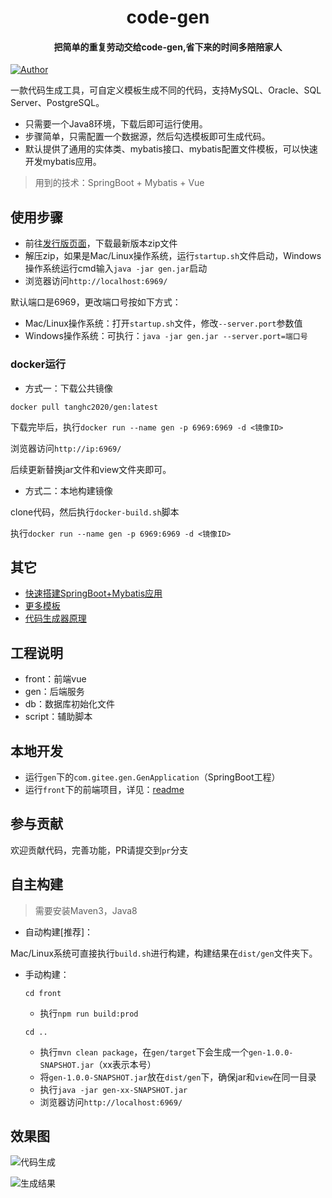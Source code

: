 <h1 align="center">code-gen</h1>
<h4 align="center">把简单的重复劳动交给code-gen,省下来的时间多陪陪家人</h4>

[![Author](https://img.shields.io/badge/author-Coding--Code-orange)](https://github.com/Coding-Coder)

一款代码生成工具，可自定义模板生成不同的代码，支持MySQL、Oracle、SQL Server、PostgreSQL。

- 只需要一个Java8环境，下载后即可运行使用。
- 步骤简单，只需配置一个数据源，然后勾选模板即可生成代码。
- 默认提供了通用的实体类、mybatis接口、mybatis配置文件模板，可以快速开发mybatis应用。

> 用到的技术：SpringBoot + Mybatis + Vue

## 使用步骤

- 前往[发行版页面](https://gitee.com/durcframework/code-gen/releases)，下载最新版本zip文件
- 解压zip，如果是Mac/Linux操作系统，运行`startup.sh`文件启动，Windows操作系统运行cmd输入`java -jar gen.jar`启动
- 浏览器访问`http://localhost:6969/`

默认端口是6969，更改端口号按如下方式：

- Mac/Linux操作系统：打开`startup.sh`文件，修改`--server.port`参数值
- Windows操作系统：可执行：`java -jar gen.jar --server.port=端口号`

### docker运行

- 方式一：下载公共镜像

`docker pull tanghc2020/gen:latest`

下载完毕后，执行`docker run --name gen -p 6969:6969 -d <镜像ID>`

浏览器访问`http://ip:6969/`

后续更新替换jar文件和view文件夹即可。

- 方式二：本地构建镜像

clone代码，然后执行`docker-build.sh`脚本

执行`docker run --name gen -p 6969:6969 -d <镜像ID>`

## 其它

- [快速搭建SpringBoot+Mybatis应用](https://gitee.com/durcframework/code-gen/wikis/pages?sort_id=2478942&doc_id=27724)
- [更多模板](https://gitee.com/durcframework/code-gen/wikis/pages?sort_id=2979234&doc_id=27724)
- [代码生成器原理](https://gitee.com/durcframework/code-gen/wikis/pages?sort_id=3287812&doc_id=27724)

## 工程说明

- front：前端vue
- gen：后端服务
- db：数据库初始化文件
- script：辅助脚本

## 本地开发

- 运行`gen`下的`com.gitee.gen.GenApplication`（SpringBoot工程）
- 运行`front`下的前端项目，详见：[readme](./front/README.md)

## 参与贡献

欢迎贡献代码，完善功能，PR请提交到`pr`分支

## 自主构建

> 需要安装Maven3，Java8

- 自动构建[推荐]：

Mac/Linux系统可直接执行`build.sh`进行构建，构建结果在`dist/gen`文件夹下。

- 手动构建：
    
    `cd front`
    
    - 执行`npm run build:prod`
    
    `cd ..`
    
    - 执行`mvn clean package`，在`gen/target`下会生成一个`gen-1.0.0-SNAPSHOT.jar`（xx表示本号）
    - 将`gen-1.0.0-SNAPSHOT.jar`放在`dist/gen`下，确保jar和`view`在同一目录
    - 执行`java -jar gen-xx-SNAPSHOT.jar`
    - 浏览器访问`http://localhost:6969/`

## 效果图

![代码生成](https://images.gitee.com/uploads/images/2020/0724/180853_df66e76d_332975.png "gen7.png")

![生成结果](https://images.gitee.com/uploads/images/2020/0731/085506_9d66201f_332975.png "gen8.png")
